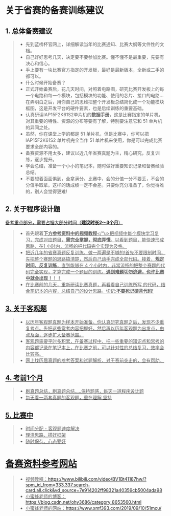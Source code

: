 # 关于省赛的备赛训练建议 

## 1. 总体备赛建议

 >   -   先到蓝桥杯官网上，详细解读当年的比赛通知、比赛大纲等文件性的文档。
 >   -   自己好好思考几天，决定要不要参加比赛。懂不懂不是最重要，先要有决心和信心。
 >   -   手上要有一块比赛官方指定的开发板，最好是最新版本，全新或二手的都可以。
 >   -   什么时候开始备赛？
 >   -   正式开始备赛后，花几天时间，对照着电路图，研究比赛开发板上的每一个电路和每一个模块，包括模块的功能、使用的芯片、接口的电路...在弄明白之后，用你自己的思维把整个开发板总结简化成一个功能模块框图，这是开发平台的硬件要素，也是后续训练的重要基础。
 >   -   认真研读IAP15F2K61S2单片机的**数据手册**，这是比赛指定的单片机，对其重要的特性、资源的分布等要有了解，特别要注意它和 51 单片机的异同之处。
 >   -   虽然，你在课堂上学的都是 51 单片机，但是比赛中，你可以把 IAP15F2K61S2 单片机完全当作 51 单片机来使用，你是可以完成比赛要求全部内容的。
 >   -   备赛资源不用太多，建议以近几年省赛真题为主，精心研究，反复训练，逐步提升。
 >   -   学会总结，准备一个小小的笔记本，随时做好重要知识记录和备赛经验总结。
 >   -   不要想着面面俱到，全拿满分。比赛中，会的分值一分不要丢，不会的分值争取拿。这样的话成绩一定不会差。只要你充分准备了，你觉得难的，别人会觉得更难!

## 2. 关于程序设计题


<u>备考重点部分，需要占据大部分时间（**建议时长2～3个月**）</u>

 >   -   首先跟着<u>**下方参考资料中的视频教程**</‘’u>把视频中每个模块学习复习，完成对应题目，**需完全掌握，彻底弄懂**。以看到题目，能快速形成思路，在1 小时内，流畅的把代码完全实现为及格。
 >   -   把近几年的省赛真题反复训练，做一两遍是不够的!首先不要限制时间，先把整个赛题的思路搞清楚，然后自己动手完成全部代码。接着，**规定时间**，**反复训练**，直到能够在 4 个小时内，非常流畅的把整个赛题的代码完全实现，才算完成一个题目的训练。**遇到难题切勿逃避，也许比赛中就会出现！！！**
 >   -   在比赛前的几天，重新研读比赛真题，再看看自己训练所写 的代码，结合笔记本的内容，总结自己的设计思路。切记:<u>**不要死记硬背代码!**</u>

## 3. 关于客观题

 >   -   以历年客观题真题为样本开始准备。你认真研究真题之后，发现不少重复考点。先把这些常考内容把握好，然后再以历年客观题为出发点，由点及面，逐步扩大备赛范围。
 >   -   客观题需要平时多积累，在备赛过程中，把一些重要的知识点和常考的内容都记录在笔记本上，在比赛之前，可以针对性的总结复习，效率会比较高。
 >   -   网上找历届真题的参考答案和试题解析，对于赛前突击的，会有帮助。

## 4. 考前1个月

 >   -   刷真题总结，刷真题总结.....保持题感，每天一道程序设计题
 >   -   每天看一两套真题的客观题，重在理解
 >   坚持

## 5. 比赛中

 >   -   时间分配
 >     -   客观题速度解决
 >   -   理清思路、搭好框架   
 >   -   随时保存、心态要好

# 备赛资料参考网站

 >  - 视频教程：https://www.bilibili.com/video/BV1Bt41187hw/?spm_id_from=333.337.search-card.all.click&vd_source=7e914202ff98321a40359cb5004ada98
 >  - 小蜜蜂老师的博客：https://blog.csdn.net/ohy3686/category_8653560.html
 >  - 小蜜蜂老师的网站：https://www.xmf393.com/2019/09/10/51mcu/
